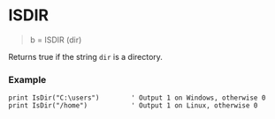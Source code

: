 # ISDIR

> b = ISDIR (dir)

Returns true if the string `dir` is a directory.

### Example

```
print IsDir("C:\users")        ' Output 1 on Windows, otherwise 0
print IsDir("/home")           ' Output 1 on Linux, otherwise 0
```

